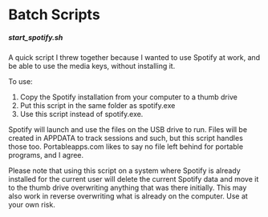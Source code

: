 # Batch Scripts

##### start_spotify.sh

A quick script I threw together because I wanted to use Spotify at work, and be able to use the media keys, without installing it.

To use:
1. Copy the Spotify installation from your computer to a thumb drive
2. Put this script in the same folder as spotify.exe
3. Use this script instead of spotify.exe.

Spotify will launch and use the files on the USB drive to run. Files will be created in APPDATA to track sessions and such, but this script handles those too. Portableapps.com likes to say no file left behind for portable programs, and I agree.

Please note that using this script on a system where Spotify is already installed for the current user will delete the current Spotify data and move it to the thumb drive overwriting anything that was there initially. This may also work in reverse overwriting what is already on the computer. Use at your own risk.
